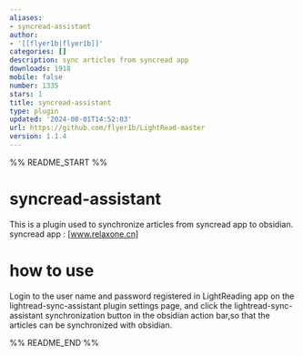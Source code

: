 ```yaml
---
aliases:
- syncread-assistant
author:
- '[[flyer1b|flyer1b]]'
categories: []
description: sync articles from syncread app
downloads: 1918
mobile: false
number: 1335
stars: 1
title: syncread-assistant
type: plugin
updated: '2024-08-01T14:52:03'
url: https://github.com/flyer1b/LightRead-master
version: 1.1.4
---
```


%% README_START %%

# syncread-assistant

This is a plugin used to synchronize articles from syncread app to obsidian.
syncread app : [www.relaxone.cn]
# how to use

Login to the user name and password registered in LightReading app on the lightread-sync-assistant plugin settings page, and click the lightread-sync-assistant synchronization button in the obsidian action bar,so that the articles can be synchronized with obsidian.


%% README_END %%